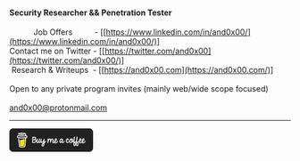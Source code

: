 #### Security Researcher && Penetration Tester

&nbsp;&nbsp;&nbsp;&nbsp;&nbsp;&nbsp;&nbsp;&nbsp;&nbsp;&nbsp; Job Offers &nbsp;&nbsp;&nbsp;&nbsp;&nbsp;&nbsp;&nbsp;&nbsp;&nbsp;- [[https://www.linkedin.com/in/and0x00/](https://www.linkedin.com/in/and0x00/)]<br>
Contact me on Twitter - [[https://twitter.com/and0x00](https://twitter.com/and0x00/)]<br>
&nbsp;Research & Writeups &nbsp;- [[https://and0x00.com](https://and0x00.com/)]<br>
<br>
Open to any private program invites (mainly web/wide scope focused)<br>
<br>
[and0x00@protonmail.com](mailto:and0x00@protonmail.com)
___
<a href="https://donate.stripe.com/7sI29z9js2draModQR">
    <img src="buy_me_a_coffee.gif" alt="Buy Me A Coffee" width="150" />
</a>
